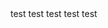 <div id="main">
    <!-- <md-editor
        class="md-editor-class"
        v-model="text"
        @onSave="save"
        @onHtmlChanged="htmlChange"
        :toolbarsExclude="['github']"
    /> -->
    test
    test
    test
    test
    test
</div>

<script setup>
    import { ref } from 'vue';
    // // import MdEditor from 'md-editor-v3';
    // // import 'md-editor-v3/lib/style.css';

    // const text = ref("");
    // const html = ref("");
    // const showCodeRowNumber = ref(true);

    // const save = (saveText) => {
    // }

    // const htmlChange = (saveHtml) => {
    //     html.value = saveHtml;
    // }
</script>

<style scoped>
</style>
